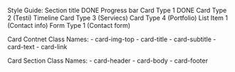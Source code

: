 Style Guide:
	Section title	DONE
	Progress bar
	Card Type 1		DONE
	Card Type 2 (Testi)
	Timeline
	Card Type 3 (Serviecs)
	Card Type 4 (Portfolio)
	List Item 1 (Contact info)
	Form Type 1 (Contact form)
	


Card Contnet Class Names:
	- card-img-top
	- card-title
	- card-subtitle
	- card-text
	- card-link

Card Section Class Names:
	- card-header
	- card-body
	- card-footer